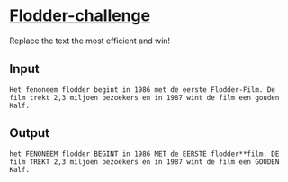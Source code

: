 # [Flodder-challenge](https://www.vimgolf.com/challenges/4d1a4f2ba860b744720000bf)
Replace the text the most efficient and win!
## Input
```
Het fenoneem flodder begint in 1986 met de eerste Flodder-Film. De film trekt 2,3 miljoen bezoekers en in 1987 wint de film een gouden Kalf.
```
## Output
```
het FENONEEM flodder BEGINT in 1986 MET de EERSTE flodder**film. DE film TREKT 2,3 miljoen bezoekers en in 1987 wint de film een GOUDEN Kalf.
```